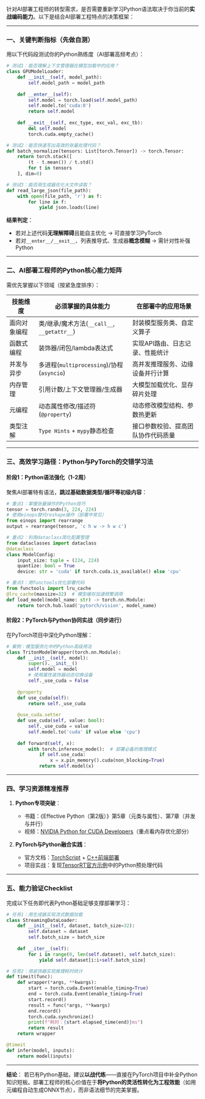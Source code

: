 

针对AI部署工程师的转型需求，是否需要重新学习Python语法取决于你当前的**实战编码能力**。以下是结合AI部署工程特点的决策框架：

---

### **一、关键判断指标（先做自测）**
用以下代码段测试你的Python熟练度（AI部署高频考点）：
```python
# 测试1：能否理解上下文管理器在模型加载中的应用？
class GPUModelLoader:
    def __init__(self, model_path):
        self.model_path = model_path
      
    def __enter__(self):
        self.model = torch.load(self.model_path)
        self.model.to('cuda:0')
        return self.model
  
    def __exit__(self, exc_type, exc_val, exc_tb):
        del self.model
        torch.cuda.empty_cache()

# 测试2：能否快速写出高效的张量处理代码？
def batch_normalize(tensors: List[torch.Tensor]) -> torch.Tensor:
    return torch.stack([
        (t - t.mean()) / t.std() 
        for t in tensors
    ], dim=0)

# 测试3：能否用生成器优化大文件读取？
def read_large_json(file_path):
    with open(file_path, 'r') as f:
        for line in f:
            yield json.loads(line)
```

**结果判定**：
- 若对上述代码**无理解障碍**且能自主优化 → 可直接学习PyTorch
- 若对`__enter__/__exit__`、列表推导式、生成器**概念模糊** → 需针对性补强Python

---

### **二、AI部署工程师的Python核心能力矩阵**
需优先掌握以下领域（按紧急度排序）：

| **技能维度**       | **必须掌握的具体能力**                          | **在部署中的应用场景**                     |
|--------------------|-----------------------------------------------|--------------------------------------------|
| 面向对象编程       | 类/继承/魔术方法(`__call__`, `__getattr__`)      | 封装模型服务类、自定义算子                  |
| 函数式编程         | 装饰器/闭包/lambda表达式                       | 实现API路由、日志记录、性能统计             |
| 并发与异步         | 多进程(`multiprocessing`)/协程(`asyncio`)       | 高并发推理服务、边缘设备并行计算            |
| 内存管理           | 引用计数/上下文管理器/生成器                   | 大模型加载优化、显存碎片处理                |
| 元编程             | 动态属性修改/描述符(`@property`)                | 动态修改模型结构、参数热更新                |
| 类型注解           | `Type Hints` + `mypy`静态检查                   | 接口参数校验、提高团队协作代码质量          |

---

### **三、高效学习路径：Python与PyTorch的交错学习法**
#### **阶段1：Python语法强化（1-2周）**
聚焦AI部署特有语法，**跳过基础数据类型/循环等初级内容**：
```python
# 重点1：掌握张量操作的Python技巧
tensor = torch.randn(3, 224, 224)
# 使用einops替代reshape操作（部署中常见）
from einops import rearrange
output = rearrange(tensor, 'c h w -> h w c')

# 重点2：利用dataclass简化配置管理
from dataclasses import dataclass
@dataclass
class ModelConfig:
    input_size: tuple = (224, 224)
    quantize: bool = True
    device: str = 'cuda' if torch.cuda.is_available() else 'cpu'

# 重点3：用functools优化部署代码
from functools import lru_cache
@lru_cache(maxsize=32)  # 模型缓存加速频繁调用
def load_model(model_name: str) -> torch.nn.Module:
    return torch.hub.load('pytorch/vision', model_name)
```

#### **阶段2：PyTorch与Python协同实战（同步进行）**
在PyTorch项目中深化Python理解：
```python
# 案例：模型服务化中的Python高级用法
class TritonModelWrapper(torch.nn.Module):
    def __init__(self, model):
        super().__init__()
        self.model = model
        # 使用属性装饰器动态切换设备
        self._use_cuda = False
      
    @property
    def use_cuda(self):
        return self._use_cuda
  
    @use_cuda.setter
    def use_cuda(self, value: bool):
        self._use_cuda = value
        self.model.to('cuda' if value else 'cpu')
      
    def forward(self, x):
        with torch.inference_mode():  # 部署必备的推理模式
            if self.use_cuda:
                x = x.pin_memory().cuda(non_blocking=True)
            return self.model(x)
```

---

### **四、学习资源精准推荐**
1. **Python专项突破**：
   - 书籍：《Effective Python（第2版）》第5章（元类与属性）、第7章（并发与并行）
   - 视频：[NVIDIA Python for CUDA Developers](https://www.nvidia.com/en-us/training/)（重点看内存优化部分）

2. **PyTorch与Python融合实践**：
   - 官方文档：[TorchScript](https://pytorch.org/docs/stable/jit.html) + [C++前端部署](https://pytorch.org/tutorials/advanced/cpp_export.html)
   - 项目实战：复现[TensorRT官方示例](https://github.com/NVIDIA/TensorRT)中的Python预处理代码

---

### **五、能力验证Checklist**
完成以下任务即代表Python基础足够支撑部署学习：
```python
# 任务1：用生成器实现流式数据加载
class StreamingDataLoader:
    def __init__(self, dataset, batch_size=32):
        self.dataset = dataset
        self.batch_size = batch_size
  
    def __iter__(self):
        for i in range(0, len(self.dataset), self.batch_size):
            yield self.dataset[i:i+self.batch_size]

# 任务2：用装饰器实现推理耗时统计
def timeit(func):
    def wrapper(*args, **kwargs):
        start = torch.cuda.Event(enable_timing=True)
        end = torch.cuda.Event(enable_timing=True)
        start.record()
        result = func(*args, **kwargs)
        end.record()
        torch.cuda.synchronize()
        print(f"耗时：{start.elapsed_time(end)}ms")
        return result
    return wrapper

@timeit
def infer(model, inputs):
    return model(inputs)
```

---

**结论**：
若已有Python基础，建议**以战代练**——直接在PyTorch项目中补全Python知识短板。部署工程师的核心价值在于**将Python的灵活性转化为工程效能**（如用元编程自动生成ONNX节点），而非语法细节的完美掌握。